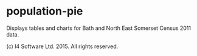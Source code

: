 # population-pie

Displays tables and charts for Bath and North East Somerset Census 2011 data.

(c) I4 Software Ltd. 2015. All rights reserved.
